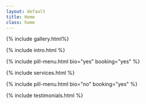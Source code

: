 ```yaml
---
layout: default
title: Home
class: home
---
```


{% include gallery.html%}

{% include intro.html %}

{% include pill-menu.html bio="yes" booking="yes" %}

{% include services.html %}

{% include pill-menu.html bio="no" booking="yes" %}

{% include testimonials.html %}